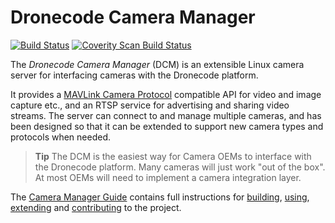 # Dronecode Camera Manager

[![Build Status](https://travis-ci.org/Dronecode/camera-manager.svg?branch=master)](https://travis-ci.org/intel/camera-streaming-daemon)
<a href="https://scan.coverity.com/projects/01org-camera-streaming-daemon">
  <img alt="Coverity Scan Build Status"
       src="https://scan.coverity.com/projects/12056/badge.svg"/>
</a>

The *Dronecode Camera Manager* (DCM) is an extensible Linux camera server for interfacing cameras with the Dronecode platform. 

It provides a [MAVLink Camera Protocol](https://mavlink.io/en/protocol/camera.html) compatible API for video and image capture etc., and an RTSP service for advertising and sharing video streams. The server can connect to and manage multiple cameras, and has been designed so that it can be extended to support new camera types and protocols when needed. 

> **Tip** The DCM is the easiest way for Camera OEMs to interface with the Dronecode platform. Many cameras will just work "out of the box". At most OEMs will need to implement a camera integration layer.

The [Camera Manager Guide](https://camera-manager.dronecode.org/en/) contains full instructions for [building](https://camera-manager.dronecode.org/en/getting_started/), [using](https://camera-manager.dronecode.org/en/guide/overview.html), [extending](https://camera-manager.dronecode.org/en/guide/extending.html) and [contributing](https://camera-manager.dronecode.org/en/contribute/) to the project. 
